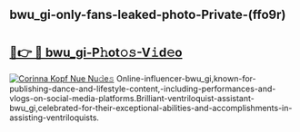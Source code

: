 ## bwu_gi-only-fans​-leaked-photo​-Private-(ffo9r)


# <h2><a href="https://mediaupload.pro?title=bwu_gi&ref=git">🔗👉 🔴 bwu_gi-P𝚑ot𝚘𝚜-V𝚒d𝚎o</a></h2>

[![Corinna Kopf Nue Nu𝚍e𝚜](https://i.imgur.com/0qMVB7G.gif)](https://mediaupload.pro?title=bwu_gi&ref=git)
Online-influencer-bwu_gi,known-for-publishing-dance-and-lifestyle-content,-including-performances-and-vlogs-on-social-media-platforms.Brilliant-ventriloquist-assistant-bwu_gi,celebrated-for-their-exceptional-abilities-and-accomplishments-in-assisting-ventriloquists.  